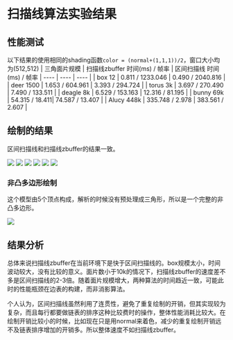 # 扫描线算法实验结果
## 性能测试
以下结果的使用相同的shading函数`color = (normal+(1,1,1))/2`，窗口大小均为(512,512)
|  三角面片规模   | 扫描线zbuffer 时间(ms) / 帧率  | 区间扫描线 时间(ms) / 帧率 
|  ----  | ----  | ---- | 
| box 12  | 0.811 / 1233.046 | 0.490 / 2040.816 | 
| deer 1500  | 1.653 / 604.961 | 3.393 / 294.724 |
| torus 3k  | 3.697 / 270.490 | 7.490 / 133.511 |
| deagle 8k  | 6.529 / 153.163 | 12.316 / 81.195 |
| bunny 69k  | 54.315 / 18.411| 74.587 / 13.407 |
| Alucy 448k  | 335.748 / 2.978 | 383.561 / 2.607 |

## 绘制的结果
区间扫描线和扫描线zbuffer的结果一致。

![](img/box.png)
![](img/deer.png)
![](img/torus.png)
![](img/deagle.png)
![](img/bunny.png)
![](img/Alucy.png)

### 非凸多边形绘制
这个模型由5个顶点构成，解析的时候没有预处理成三角形，所以是一个完整的非凸多边形。

![](img/m.png)

## 结果分析
总体来说扫描线zbuffer在当前环境下是快于区间扫描线的。box规模太小，时间波动较大，没有比较的意义。面片数小于10k的情况下，扫描线zbuffer的速度差不多是区间扫描线的2-3倍。随着面片规模增大，两种算法的时间趋近一致，可能此时的性能瓶颈在边表的构建，而非消影算法。

个人认为，区间扫描线虽然利用了连贯性，避免了重复绘制的开销，但其实现较为复杂，而且每行都要做链表的排序这种比较费时的操作，整体性能消耗比较大。在绘制开销比较小的时候，比如现在只是用normal来着色，减少的重复绘制开销远不及链表排序增加的开销多。所以整体速度不如扫描线zbuffer。

